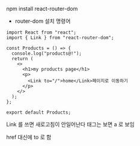 npm install react-router-dom

- router-dom 설치 명령어

```
import React from "react";
import { Link } from "react-router-dom";

const Products = () => {
  console.log("products@!");
  return (
    <>
      <h1>my products page</h1>
      <p>
        <Link to="/">home</Link>페이지로 이동하기
      </p>
    </>
  );
};

export default Products;
```

Link 를 쓰면 새로고침이 안일어난다
태그는 보면 a 로 보임

href 대신에 to 로 함
